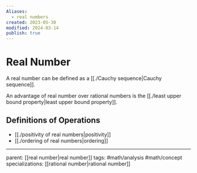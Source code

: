 ```yaml
---
Aliases:
  - real numbers
created: 2023-05-30
modified: 2024-03-14
publish: true
---
```


# Real Number

A real number can be defined as a [[./Cauchy sequence|Cauchy sequence]].

An advantage of real number over rational numbers is the [[./least upper bound property|least upper bound property]].

## Definitions of Operations
- [[./positivity of real numbers|positivity]]
- [[./ordering of real numbers|ordering]]

---
parent: [[real number|real number]]
tags: #math/analysis #math/concept
specializations: [[rational number|rational number]]